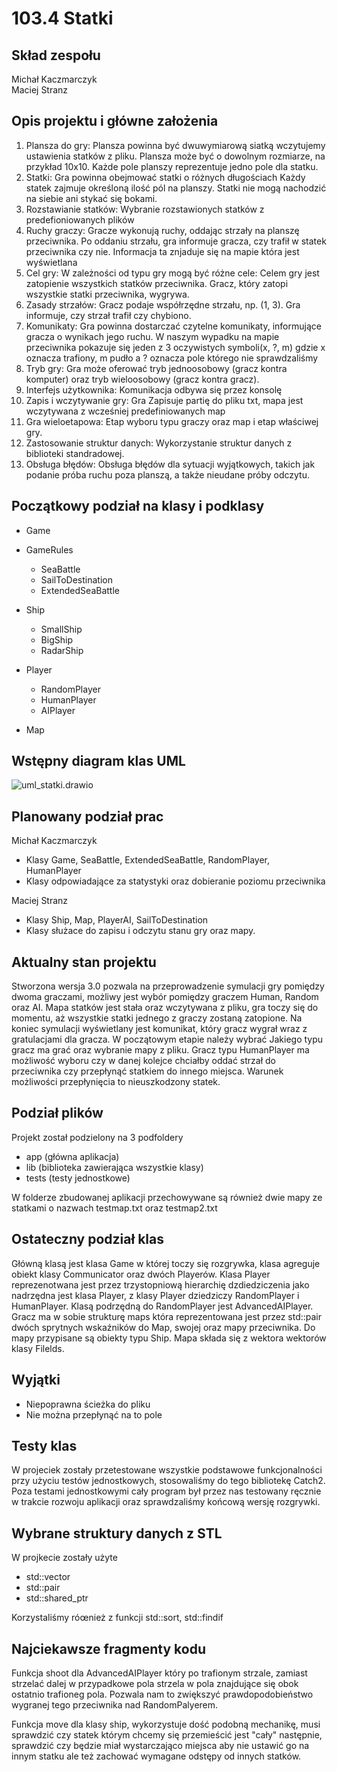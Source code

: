 # 103.4 Statki

## Skład zespołu
Michał Kaczmarczyk  
Maciej Stranz
## Opis projektu i główne założenia
1. Plansza do gry:
Plansza powinna być dwuwymiarową siatką wczytujemy ustawienia statków z pliku.
Plansza może być o dowolnym rozmiarze, na przykład 10x10.
Każde pole planszy reprezentuje jedno pole dla statku.
2. Statki:
Gra powinna obejmować statki o różnych długościach
Każdy statek zajmuje określoną ilość pól na planszy.
Statki nie mogą nachodzić na siebie ani stykać się bokami.
3. Rozstawianie statków:
Wybranie rozstawionych statków z predefioniowanych plików
4. Ruchy graczy:
Gracze wykonują ruchy, oddając strzały na planszę przeciwnika.
Po oddaniu strzału, gra informuje gracza, czy trafił w statek przeciwnika czy nie.
Informacja ta znjaduje się na mapie która jest wyświetlana
5. Cel gry:
W zależności od typu gry mogą być różne cele:
Celem gry jest zatopienie wszystkich statków przeciwnika.
Gracz, który zatopi wszystkie statki przeciwnika, wygrywa.
6. Zasady strzałów:
Gracz podaje współrzędne strzału, np. (1, 3).
Gra informuje, czy strzał trafił czy chybiono.
7. Komunikaty:
Gra powinna dostarczać czytelne komunikaty, informujące gracza o wynikach jego ruchu. W naszym wypadku na mapie przeciwnika pokazuje się jeden z 3 oczywistych symboli(x, ?, m) gdzie x oznacza trafiony, m pudło a ? oznacza pole którego nie sprawdzaliśmy
8. Tryb gry:
Gra może oferować tryb jednoosobowy (gracz kontra komputer) oraz tryb wieloosobowy (gracz kontra gracz).
9. Interfejs użytkownika:
Komunikacja odbywa się przez konsolę
11. Zapis i wczytywanie gry:
Gra Zapisuje partię do pliku txt, mapa jest wczytywana z wcześniej predefiniowanych map
12. Gra wieloetapowa:
Etap wyboru typu graczy oraz map i etap właściwej gry.
13. Zastosowanie struktur danych:
Wykorzystanie struktur danych z biblioteki standradowej. 
14. Obsługa błędów:
Obsługa błędów dla sytuacji wyjątkowych, takich jak podanie  próba ruchu poza planszą, a także nieudane próby odczytu.
## Początkowy podział na klasy i podklasy

-  Game

-  GameRules
    - SeaBattle
    - SailToDestination
    - ExtendedSeaBattle
-  Ship
    - SmallShip
    - BigShip
    - RadarShip
-  Player
    - RandomPlayer
    - HumanPlayer
    - AIPlayer
-  Map

## Wstępny diagram klas UML
![uml_statki.drawio](/uploads/601f0317cb058c9d87de30a45ddd7402/uml_statki.drawio.png)

## Planowany podział prac
Michał Kaczmarczyk
- Klasy Game, SeaBattle, ExtendedSeaBattle, RandomPlayer, HumanPlayer
- Klasy odpowiadające za statystyki oraz dobieranie poziomu przeciwnika      

Maciej Stranz
- Klasy Ship, Map, PlayerAI, SailToDestination
- Klasy służace do zapisu i odczytu stanu gry oraz mapy.

## Aktualny stan projektu

Stworzona wersja 3.0 pozwala na przeprowadzenie symulacji gry pomiędzy dwoma graczami, możliwy jest wybór pomiędzy graczem Human, Random oraz AI. Mapa statków jest stała oraz wczytywana z pliku, gra toczy się do momentu, aż wszystkie statki jednego z graczy zostaną zatopione. Na koniec symulacji wyświetlany jest komunikat, który gracz wygrał wraz z gratulacjami dla gracza. W początowym etapie należy wybrać Jakiego typu gracz ma grać oraz wybranie mapy z pliku.
Gracz typu HumanPlayer ma możliwość wyboru czy w danej kolejce chciałby oddać strzał do przeciwnika czy przepłynąć statkiem do innego miejsca. Warunek możliwości przepłynięcia to nieuszkodzony statek.

## Podział plików
Projekt został podzielony na 3 podfoldery
- app (główna aplikacja)
- lib (biblioteka zawierająca wszystkie klasy)
- tests (testy jednostkowe)

W folderze zbudowanej aplikacji przechowywane są również dwie mapy ze statkami o nazwach testmap.txt oraz testmap2.txt

## Ostateczny podział klas
Główną klasą jest klasa Game w której toczy się rozgrywka, klasa agreguje obiekt klasy Communicator oraz dwóch Playerów. Klasa Player reprezenotwana jest przez trzystopniową hierarchię dzdiedziczenia jako nadrzędna jest klasa Player, z klasy Player dziedziczy RandomPlayer i HumanPlayer. Klasą podrzędną do RandomPlayer jest AdvancedAIPlayer.
Gracz ma w sobie strukturę maps która reprezentowana jest przez std::pair dwóch sprytnych wskaźników do Map, swojej oraz mapy przeciwnika. Do mapy przypisane są obiekty typu Ship. Mapa składa się z wektora wektorów klasy Filelds.

## Wyjątki
- Niepoprawna ścieżka do pliku
- Nie można przepłynąć na to pole

## Testy klas
W projeciek zostały przetestowane wszystkie podstawowe funkcjonalności przy użyciu testów jednostkowych, stosowaliśmy do tego bibliotekę Catch2. Poza testami jednostkowymi cały program był przez nas testowany ręcznie w trakcie rozwoju aplikacji oraz sprawdzaliśmy końcową wersję rozgrywki.

## Wybrane struktury danych z STL
W projkecie zostały użyte
- std::vector
- std::pair
- std::shared_ptr

Korzystaliśmy róœnież z funkcji std::sort, std::findif

## Najciekawsze fragmenty kodu

Funkcja shoot dla AdvancedAIPlayer który po trafionym strzale, zamiast strzelać dalej w przypadkowe pola strzela w pola znajdujące się obok ostatnio trafioneg pola. Pozwala nam to zwiększyć prawdopodobieństwo wygranej tego przeciwnika nad RandomPalyerem.

Funkcja move dla klasy ship, wykorzystuje dość podobną mechanikę, musi sprawdzić czy statek którym chcemy się przemieścić jest "cały" następnie, sprawdzić czy będzie miał wystarczająco miejsca aby nie ustawić go na innym statku ale też zachować wymagane odstępy od innych statków.




